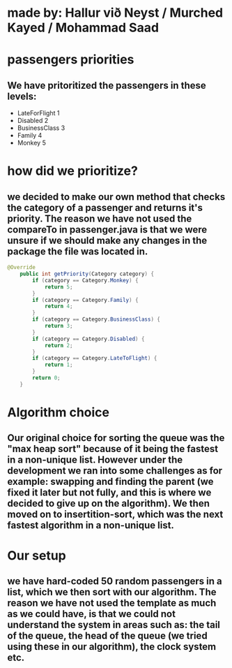 <h1>made by: Hallur við Neyst / Murched Kayed / Mohammad Saad</h1>

<h1>passengers priorities</h1>
<h2>We have pritoritized the passengers in these levels:</h2>
<ul>
  <li>LateForFlight 1</li>
  <li>Disabled 2</li>
  <li>BusinessClass 3</li>
  <li>Family 4</li>
  <li>Monkey 5</li>
</ul>

<h1>how did we prioritize?</h1>
<h2>we decided to make our own method that checks the category of a passenger and returns it's priority. The reason we have not
 used the compareTo in passenger.java is that we were unsure if we should make any changes in the package the file was located in.</h2>

```java
@Override
    public int getPriority(Category category) {
        if (category == Category.Monkey) {
            return 5;
        }
        if (category == Category.Family) {
            return 4;
        }
        if (category == Category.BusinessClass) {
            return 3;
        }
        if (category == Category.Disabled) {
            return 2;
        }
        if (category == Category.LateToFlight) {
            return 1;
        }
        return 0;
    }
```
<h1>Algorithm choice</h1>
<h2>Our original choice for sorting the queue was the "max heap sort" because of it being the fastest in a non-unique list. However
  under the development we ran into some challenges as for example: swapping and finding the parent (we fixed it later but not fully, and this is where we decided to give up on the algorithm). We then moved on to insertition-sort, which was the next fastest algorithm in a non-unique list.
  </2>
  <h1>Our setup</h1>
  <h2>we have hard-coded 50 random passengers in a list, which we then sort with our algorithm. The reason we have not used the template as much as we could have, is that we could not understand the system in areas such as: the tail of the queue, the head of the queue (we tried using these in our algorithm), the clock system etc.</h2>
